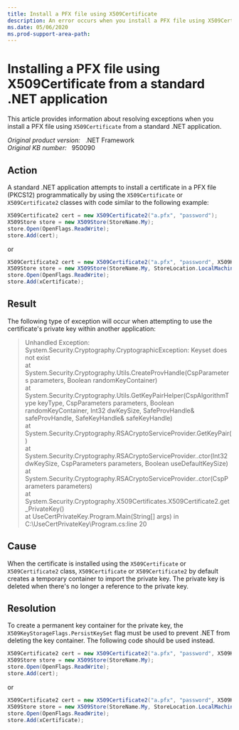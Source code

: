```yaml
---
title: Install a PFX file using X509Certificate
description: An error occurs when you install a PFX file using X509Certificate from a standard .NET application.
ms.date: 05/06/2020
ms.prod-support-area-path: 
---
```

# Installing a PFX file using X509Certificate from a standard .NET application

This article provides information about resolving exceptions when you install a PFX file using `X509Certificate` from a standard .NET application.

_Original product version:_ &nbsp; .NET Framework  
_Original KB number:_ &nbsp; 950090

## Action

A standard .NET application attempts to install a certificate in a PFX file (PKCS12) programmatically by using the `X509Certificate` or `X509Certificate2` classes with code similar to the following example:

```csharp
X509Certificate2 cert = new X509Certificate2("a.pfx", "password");
X509Store store = new X509Store(StoreName.My);
store.Open(OpenFlags.ReadWrite);
store.Add(cert);
```

or

```csharp
X509Certificate2 cert = new X509Certificate2("a.pfx", "password", X509KeyStorageFlags.MachineKeySet);
X509Store store = new X509Store(StoreName.My, StoreLocation.LocalMachine);
store.Open(OpenFlags.ReadWrite);
store.Add(xCertificate);
```

## Result

The following type of exception will occur when attempting to use the certificate's private key within another application:

> Unhandled Exception: System.Security.Cryptography.CryptographicException: Keyset does not exist  
> at System.Security.Cryptography.Utils.CreateProvHandle(CspParameters parameters, Boolean randomKeyContainer)  
> at System.Security.Cryptography.Utils.GetKeyPairHelper(CspAlgorithmType keyType, CspParameters parameters, Boolean randomKeyContainer, Int32 dwKeySize, SafeProvHandle& safeProvHandle, SafeKeyHandle& safeKeyHandle)  
> at System.Security.Cryptography.RSACryptoServiceProvider.GetKeyPair()  
> at System.Security.Cryptography.RSACryptoServiceProvider..ctor(Int32 dwKeySize, CspParameters parameters, Boolean useDefaultKeySize)  
> at System.Security.Cryptography.RSACryptoServiceProvider..ctor(CspParameters parameters)  
> at System.Security.Cryptography.X509Certificates.X509Certificate2.get_PrivateKey()  
> at UseCertPrivateKey.Program.Main(String[] args) in C:\\UseCertPrivateKey\Program.cs:line 20  

## Cause

When the certificate is installed using the `X509Certificate` or `X509Certificate2` class, `X509Certificate` or `X509Certificate2` by default creates a temporary container to import the private key. The private key is deleted when there's no longer a reference to the private key.

## Resolution

To create a permanent key container for the private key, the `X509KeyStorageFlags.PersistKeySet` flag must be used to prevent .NET from deleting the key container. The following code should be used instead.

```csharp
X509Certificate2 cert = new X509Certificate2("a.pfx", "password", X509KeyStorageFlags.PersistKeySet);
X509Store store = new X509Store(StoreName.My);
store.Open(OpenFlags.ReadWrite);
store.Add(cert);
```

or

```csharp
X509Certificate2 cert = new X509Certificate2("a.pfx", "password", X509KeyStorageFlags.MachineKeySet | X509KeyStorageFlags.PersistKeySet);
X509Store store = new X509Store(StoreName.My, StoreLocation.LocalMachine);
store.Open(OpenFlags.ReadWrite);
store.Add(xCertificate);
```
